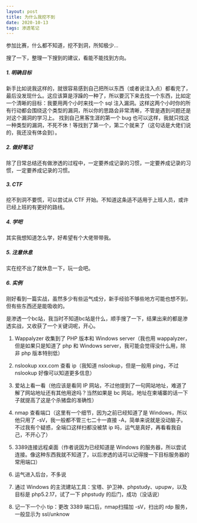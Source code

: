 ```yaml
---
layout: post
title: 为什么我挖不到
date: 2020-10-13
tags: 渗透笔记
---
```


参加比赛，什么都不知道，挖不到洞，所知极少...

搜了一下，整理一下搜到的建议，看能不能找到方向。

##### **1. 明确目标**

新手比如说我这样的，就很容易感到自己把所以东西（或者说注入点）都看完了，最后没发现什么。这应该算是浮躁的一种了，所以要沉下来去找一个东西，比如定一个清晰的目标：我要用两个小时来找一个 sql 注入漏洞。这样这两个小时你的所有行动都会围绕这个类型的漏洞，所以你的思路会非常清晰，不管是遇到问题还是对这个漏洞的学习上。
找到自己黑客生涯的第一个 bug 也可以这样，我就只找这一种类型的漏洞，不死不休！等找到了第一个，第二个就来了（这句话是大佬们说的，我还没有体会到）。

##### **2. 做好笔记**

除了日常总结还有做渗透的过程中，一定要养成记录的习惯，一定要养成记录的习惯，一定要养成记录的习惯。

##### **3. CTF**

挖不到洞不要慌，可以尝试从 CTF 开始。不知道这条适不适用于上班人员，或许已经上班的有更好的路线。

##### **4. 学吧**

其实我想知道怎么学，好希望有个大佬带带我。

##### **5. 注意休息**

实在挖不出了就休息一下，玩一会吧。

##### **6. 实例**

刚好看到一篇实战，虽然多少有些运气成分，新手经验不够些地方可能也想不到，但有些东西还是能吸收的。

是渗透一个bc站，我当时不知道bc站是什么，顺手搜了一下，结果出来的都是渗透实战，又收获了一个关键词呢，开心。

1. Wappalyzer 收集到了 PHP 版本和 Windows server（我也用 wappalyzer，但是如果只是知道了 php 和 Windows server，我可能会觉得没什么用，除非 php 版本特别低）

2. nslookup xxx.com 查看 ip（我知道 nslookup，但是一般用 ping，不过 nslookup 好像可以知道更多信息）

3. 爱站上看一看（他应该是看同 IP 网站，不过他提到了一句网站地址，难道了解了网站地址还有其他用途吗？当然如果是 bc 网站，地址在柬埔寨的话一下子就提高了这是个杀猪盘的准确性）

4. nmap 查看端口（这里有一个细节，因为之前已经知道了是 Windows，所以他只用了 -sV，我一般都不管三七二十一直接 -A，简单来说就是没动脑子。不过我有个疑惑，全端口这样扫都没被禁 ip 吗，运气是真好，再看看我自己，不开心了）

5. 3389连接远程桌面（作者说因为已经知道是 Windows 的服务器，所以尝试连接。像这种东西我就不知道了，以后渗透的话可以记得搜一下目标服务器的常用端口）

6. 运气进入后台，不多说

7. 通过 Windows 的主流建站工具：宝塔、护卫神、phpstudy、upupw，以及目标是 php5.2.17，试了一下 phpstudy 的后门，成功（没话说）

8. 记一下一个小 tip：更改 3389 端口后，nmap扫描加 -sV，扫出的 rdp 服务，一般显示为 ssl/unknow